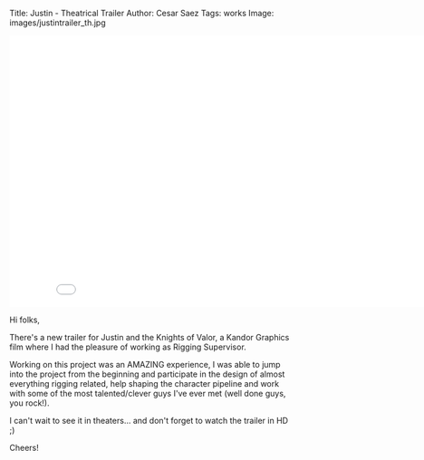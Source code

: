 Title: Justin - Theatrical Trailer
Author: Cesar Saez
Tags: works
Image: images/justintrailer_th.jpg

<div class="flex-video widescreen">
    <iframe width="853" height="480" src="//www.youtube.com/embed/nJPlEoXdfVw?rel=0" frameborder="0" allowfullscreen></iframe>
</div>

Hi folks,

There's a new trailer for Justin and the Knights of Valor, a Kandor
Graphics film where I had the pleasure of working as Rigging
Supervisor.

Working on this project was an AMAZING experience, I was able to jump
into the project from the beginning and participate in the design of
almost everything rigging related, help shaping the character pipeline
and work with some of the most talented/clever guys I've ever met (well
done guys, you rock!).

I can't wait to see it in theaters... and don't forget to watch the
trailer in HD ;)

Cheers!
